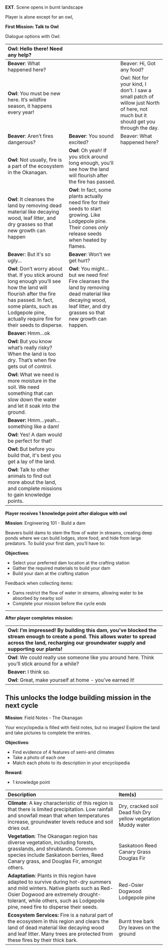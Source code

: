 **EXT**. Scene opens in burnt landscape

Player is alone except for an owl, 

**First Mission: Talk to Owl**

Dialogue options with Owl:

| Owl: Hello there\! Need any help? |  |  |
| :---- | :---- | :---- |
| **Beaver**: What happened here? |  | Beaver: Hi, Got any food? |
| **Owl**: You must be new here. It’s wildfire season, it happens every year\! |  | Owl: Not for your kind, I don’t. I saw a small patch of willow just North of here, not much but it should get you through the day. |
| **Beaver**: Aren’t fires dangerous? | **Beaver**: You sound excited? | Beaver: What happened here? |
| **Owl**: Not usually, fire is a part of the ecosystem in the Okanagan. | **Owl**: Oh yeah\! If you stick around long enough, you’ll see how the land will flourish after the fire has passed.  |  |
| **Owl**: It cleanses the land by removing dead material like decaying wood, leaf litter, and dry grasses so that new growth can happen | **Owl**: In fact, some plants actually need fire for their seeds to start growing. Like Lodgepole pine. Their cones *only* release seeds when heated by flames. |  |
| **Beave**r: But it's so ugly… | **Beaver**: Won’t we get hurt? |  |
| **Owl**: Don’t worry about that. If you stick around long enough you’ll see how the land will flourish after the fire has passed. In fact, some plants, such as Lodgepole pine, actually require fire for their seeds to disperse. | **Owl**: You might… but we need fire\! Fire cleanses the land by removing dead material like decaying wood, leaf litter, and dry grasses so that new growth can happen. |  |
| **Beaver:** Hmm…ok |  |  |
| **Owl:** But you know what’s really risky? When the land is too dry. That’s when fire gets out of control.  |  |  |
| **Owl:** What we need is more moisture in the soil. We need something that can slow down the water and let it soak into the ground.  |  |  |
| **Beaver:** Hmm…yeah…something like a dam\! |  |  |
| **Owl:** Yes\! A dam would be perfect for that\! |  |  |
| **Owl:** But before you build that, it's best you get a lay of the land. |  |  |
| **Owl:** Talk to other animals to find out more about the land, and complete missions to gain knowledge points. |  |  |

**Player receives 1 knowledge point after dialogue with owl**

**Mission**: Engineering 101 \- Build a dam

Beavers build dams to stem the flow of water in streams, creating deep ponds where we can build lodges, store food, and hide from large predators. To build your first dam, you’ll have to:

**Objectives**: 

* Select your preferred dam location at the crafting station  
* Gather the required materials to build your dam  
* Build your dam at the crafting station

Feedback when collecting items:

* Dams restrict the flow of water in streams, allowing water to be absorbed by nearby soil  
* Complete your mission before the cycle ends

---

**After player completes mission:**

| Owl: I’m impressed\! By building this dam, you’ve blocked the stream enough to create a pond. This allows water to spread across the land, recharging our groundwater supply and supporting our plants\! |
| :---- |
| **Owl**: We could really use someone like you around here. Think you’ll stick around for a while? |
| **Beaver:** I think so. |
| **Owl**: Great, make yourself at home \- you’ve earned it\! |

This unlocks the lodge building mission in the next cycle  
---

**Mission**: Field Notes \- The Okanagan

Your encyclopedia is filled with field notes, but no images\! Explore the land and take pictures to complete the entries.

**Objectives**: 

* Find evidence of 4 features of semi-arid climates   
* Take a photo of each one  
* Match each photo to its description in your encyclopedia

**Reward**: 

* 1 knowledge point


| Description | Item(s) |
| :---- | :---- |
| **Climate**: A key characteristic of this region is that there is limited precipitation. Low rainfall and snowfall mean that when temperatures increase, groundwater levels reduce and soil dries out.  | Dry, cracked soil  Dead fish Dry yellow vegetation Muddy water |
| **Vegetation**: The Okanagan region has diverse vegetation, including forests, grasslands, and shrublands. Common species include Saskatoon berries, Reed Canary grass, and Douglas Fir, amongst others. | Saskatoon Reed Canary Grass Douglas Fir |
| **Adaptation**: Plants in this region have adapted to survive during hot-dry summers and mild winters. Native plants such as Red-Osier Dogwood are extremely drought-tolerant, while others, such as Lodgepole pine, need fire to disperse their seeds. | Red-Osier Dogwood Lodgepole pine |
| **Ecosystem Services:** Fire is a natural part of the ecosystem in this region and clears the land of dead material like decaying wood and leaf litter. Many trees are protected from these fires by their thick bark. | Burnt tree bark Dry leaves on the ground |


